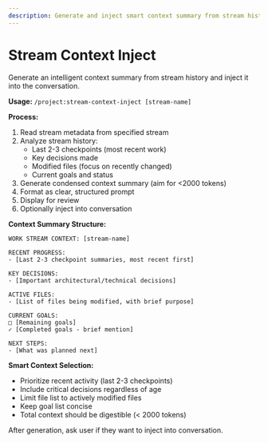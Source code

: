 ```yaml
---
description: Generate and inject smart context summary from stream history
---
```


# Stream Context Inject

Generate an intelligent context summary from stream history and inject it into the conversation.

**Usage:** `/project:stream-context-inject [stream-name]`

**Process:**
1. Read stream metadata from specified stream
2. Analyze stream history:
   - Last 2-3 checkpoints (most recent work)
   - Key decisions made
   - Modified files (focus on recently changed)
   - Current goals and status
3. Generate condensed context summary (aim for <2000 tokens)
4. Format as clear, structured prompt
5. Display for review
6. Optionally inject into conversation

**Context Summary Structure:**
```
WORK STREAM CONTEXT: [stream-name]

RECENT PROGRESS:
- [Last 2-3 checkpoint summaries, most recent first]

KEY DECISIONS:
- [Important architectural/technical decisions]

ACTIVE FILES:
- [List of files being modified, with brief purpose]

CURRENT GOALS:
□ [Remaining goals]
✓ [Completed goals - brief mention]

NEXT STEPS:
- [What was planned next]
```

**Smart Context Selection:**
- Prioritize recent activity (last 2-3 checkpoints)
- Include critical decisions regardless of age
- Limit file list to actively modified files
- Keep goal list concise
- Total context should be digestible (< 2000 tokens)

After generation, ask user if they want to inject into conversation.
